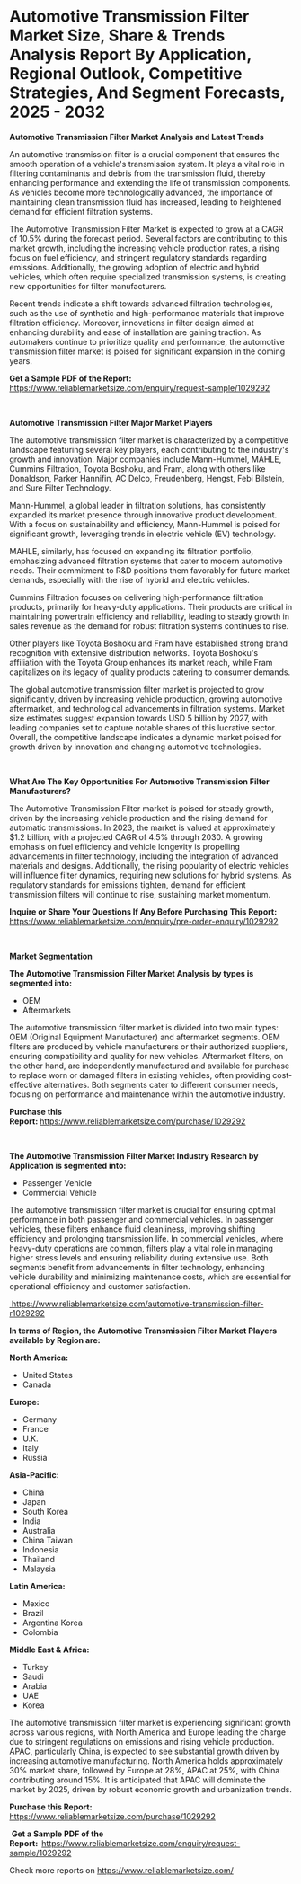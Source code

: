<p><h1>Automotive Transmission Filter Market Size, Share & Trends Analysis Report By Application, Regional Outlook, Competitive Strategies, And Segment Forecasts, 2025 - 2032</h1></p><p><strong>Automotive Transmission Filter Market Analysis and Latest Trends</strong></p>
<p><p>An automotive transmission filter is a crucial component that ensures the smooth operation of a vehicle's transmission system. It plays a vital role in filtering contaminants and debris from the transmission fluid, thereby enhancing performance and extending the life of transmission components. As vehicles become more technologically advanced, the importance of maintaining clean transmission fluid has increased, leading to heightened demand for efficient filtration systems.</p><p>The Automotive Transmission Filter Market is expected to grow at a CAGR of 10.5% during the forecast period. Several factors are contributing to this market growth, including the increasing vehicle production rates, a rising focus on fuel efficiency, and stringent regulatory standards regarding emissions. Additionally, the growing adoption of electric and hybrid vehicles, which often require specialized transmission systems, is creating new opportunities for filter manufacturers.</p><p>Recent trends indicate a shift towards advanced filtration technologies, such as the use of synthetic and high-performance materials that improve filtration efficiency. Moreover, innovations in filter design aimed at enhancing durability and ease of installation are gaining traction. As automakers continue to prioritize quality and performance, the automotive transmission filter market is poised for significant expansion in the coming years.</p></p>
<p><strong>Get a Sample PDF of the Report:&nbsp;</strong> <a href="https://www.reliablemarketsize.com/enquiry/request-sample/1029292?utm_campaign=3298&utm_medium=2&utm_source=Github&utm_content=ia&utm_term=21032025&utm_id=automotive-transmission-filter">https://www.reliablemarketsize.com/enquiry/request-sample/1029292</a></p>
<p>&nbsp;</p>
<p><strong>Automotive Transmission Filter Major Market Players</strong></p>
<p><p>The automotive transmission filter market is characterized by a competitive landscape featuring several key players, each contributing to the industry's growth and innovation. Major companies include Mann-Hummel, MAHLE, Cummins Filtration, Toyota Boshoku, and Fram, along with others like Donaldson, Parker Hannifin, AC Delco, Freudenberg, Hengst, Febi Bilstein, and Sure Filter Technology.</p><p>Mann-Hummel, a global leader in filtration solutions, has consistently expanded its market presence through innovative product development. With a focus on sustainability and efficiency, Mann-Hummel is poised for significant growth, leveraging trends in electric vehicle (EV) technology.</p><p>MAHLE, similarly, has focused on expanding its filtration portfolio, emphasizing advanced filtration systems that cater to modern automotive needs. Their commitment to R&D positions them favorably for future market demands, especially with the rise of hybrid and electric vehicles.</p><p>Cummins Filtration focuses on delivering high-performance filtration products, primarily for heavy-duty applications. Their products are critical in maintaining powertrain efficiency and reliability, leading to steady growth in sales revenue as the demand for robust filtration systems continues to rise.</p><p>Other players like Toyota Boshoku and Fram have established strong brand recognition with extensive distribution networks. Toyota Boshoku's affiliation with the Toyota Group enhances its market reach, while Fram capitalizes on its legacy of quality products catering to consumer demands. </p><p>The global automotive transmission filter market is projected to grow significantly, driven by increasing vehicle production, growing automotive aftermarket, and technological advancements in filtration systems. Market size estimates suggest expansion towards USD 5 billion by 2027, with leading companies set to capture notable shares of this lucrative sector. Overall, the competitive landscape indicates a dynamic market poised for growth driven by innovation and changing automotive technologies.</p></p>
<p>&nbsp;</p>
<p><strong>What Are The Key Opportunities For Automotive Transmission Filter Manufacturers?</strong></p>
<p><p>The Automotive Transmission Filter market is poised for steady growth, driven by the increasing vehicle production and the rising demand for automatic transmissions. In 2023, the market is valued at approximately $1.2 billion, with a projected CAGR of 4.5% through 2030. A growing emphasis on fuel efficiency and vehicle longevity is propelling advancements in filter technology, including the integration of advanced materials and designs. Additionally, the rising popularity of electric vehicles will influence filter dynamics, requiring new solutions for hybrid systems. As regulatory standards for emissions tighten, demand for efficient transmission filters will continue to rise, sustaining market momentum.</p></p>
<p><strong>Inquire or Share Your Questions If Any Before Purchasing This Report:</strong> <a href="https://www.reliablemarketsize.com/enquiry/pre-order-enquiry/1029292?utm_campaign=3298&utm_medium=2&utm_source=Github&utm_content=ia&utm_term=21032025&utm_id=automotive-transmission-filter">https://www.reliablemarketsize.com/enquiry/pre-order-enquiry/1029292</a></p>
<p>&nbsp;</p>
<p><strong>Market Segmentation</strong></p>
<p><strong>The Automotive Transmission Filter Market Analysis by types is segmented into:</strong></p>
<p><ul><li>OEM</li><li>Aftermarkets</li></ul></p>
<p><p>The automotive transmission filter market is divided into two main types: OEM (Original Equipment Manufacturer) and aftermarket segments. OEM filters are produced by vehicle manufacturers or their authorized suppliers, ensuring compatibility and quality for new vehicles. Aftermarket filters, on the other hand, are independently manufactured and available for purchase to replace worn or damaged filters in existing vehicles, often providing cost-effective alternatives. Both segments cater to different consumer needs, focusing on performance and maintenance within the automotive industry.</p></p>
<p><strong>Purchase this Report:&nbsp;</strong><a href="https://www.reliablemarketsize.com/purchase/1029292?utm_campaign=3298&utm_medium=2&utm_source=Github&utm_content=ia&utm_term=21032025&utm_id=automotive-transmission-filter">https://www.reliablemarketsize.com/purchase/1029292</a></p>
<p>&nbsp;</p>
<p><strong>The Automotive Transmission Filter Market Industry Research by Application is segmented into:</strong></p>
<p><ul><li>Passenger Vehicle</li><li>Commercial Vehicle</li></ul></p>
<p><p>The automotive transmission filter market is crucial for ensuring optimal performance in both passenger and commercial vehicles. In passenger vehicles, these filters enhance fluid cleanliness, improving shifting efficiency and prolonging transmission life. In commercial vehicles, where heavy-duty operations are common, filters play a vital role in managing higher stress levels and ensuring reliability during extensive use. Both segments benefit from advancements in filter technology, enhancing vehicle durability and minimizing maintenance costs, which are essential for operational efficiency and customer satisfaction.</p></p>
<p><a href="https://www.reliablemarketsize.com/automotive-transmission-filter-r1029292?utm_campaign=3298&utm_medium=2&utm_source=Github&utm_content=ia&utm_term=21032025&utm_id=automotive-transmission-filter">&nbsp;https://www.reliablemarketsize.com/automotive-transmission-filter-r1029292</a></p>
<p><strong>In terms of Region, the Automotive Transmission Filter Market Players available by Region are:</strong></p>
<p>
    <p> <strong> North America: </strong>
        <ul>
            <li>United States</li>
            <li>Canada</li>
        </ul>
        </p> 
    <p> <strong> Europe: </strong>
        <ul>
            <li>Germany</li>
            <li>France</li>
            <li>U.K.</li>
            <li>Italy</li>
            <li>Russia</li>
        </ul>
        </p> 
    <p> <strong> Asia-Pacific: </strong>
        <ul>
            <li>China</li>
            <li>Japan</li>
            <li>South Korea</li>
            <li>India</li>
            <li>Australia</li>
            <li>China Taiwan</li>
            <li>Indonesia</li>
            <li>Thailand</li>
            <li>Malaysia</li>
        </ul>
        </p> 
    <p> <strong> Latin America: </strong>
        <ul>
            <li>Mexico</li>
            <li>Brazil</li>
            <li>Argentina Korea</li>
            <li>Colombia</li>
        </ul>
        </p> 
    <p> <strong> Middle East & Africa: </strong>
        <ul>
            <li>Turkey</li>
            <li>Saudi</li>
            <li>Arabia</li>
            <li>UAE</li>
            <li>Korea</li>
        </ul>
    </p>
    </p>
<p><p>The automotive transmission filter market is experiencing significant growth across various regions, with North America and Europe leading the charge due to stringent regulations on emissions and rising vehicle production. APAC, particularly China, is expected to see substantial growth driven by increasing automotive manufacturing. North America holds approximately 30% market share, followed by Europe at 28%, APAC at 25%, with China contributing around 15%. It is anticipated that APAC will dominate the market by 2025, driven by robust economic growth and urbanization trends.</p></p>
<p><strong>Purchase this Report: </strong><a href="https://www.reliablemarketsize.com/purchase/1029292?utm_campaign=3298&utm_medium=2&utm_source=Github&utm_content=ia&utm_term=21032025&utm_id=automotive-transmission-filter">https://www.reliablemarketsize.com/purchase/1029292</a></p>
<p>&nbsp;<strong>Get a Sample PDF of the Report:&nbsp;&nbsp;</strong><a href="https://www.reliablemarketsize.com/enquiry/request-sample/1029292?utm_campaign=3298&utm_medium=2&utm_source=Github&utm_content=ia&utm_term=21032025&utm_id=automotive-transmission-filter">https://www.reliablemarketsize.com/enquiry/request-sample/1029292</a></p>
<p><strong></strong></p>
<p>Check more reports on <a href="https://www.reliablemarketsize.com/?utm_campaign=3298&utm_medium=2&utm_source=Github&utm_content=ia&utm_term=21032025&utm_id=automotive-transmission-filter">https://www.reliablemarketsize.com/</a></p>